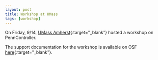```yaml
---
layout: post
title: Workshop at UMass
tags: [workshop]
---
```


On Friday, 9/14, [UMass Amherst](http://www.umass.edu/linguistics/){:target="_blank"} hosted a workshop on PennController.

The support documentation for the workshop is available on OSF [here](https://osf.io/t72h6/wiki/home/){:target="_blank"}. 